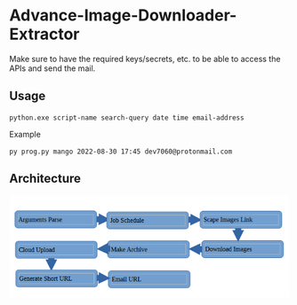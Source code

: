 # Advance-Image-Downloader-Extractor

Make sure to have the required keys/secrets, etc. to be able to access the APIs and send the mail.

## Usage

```
python.exe script-name search-query date time email-address
```
Example
```
py prog.py mango 2022-08-30 17:45 dev7060@protonmail.com
```

## Architecture

![This is an image](https://github.com/dev7060/Advance-Image-Downloader-Extractor/blob/main/images/img.PNG?raw=true)
